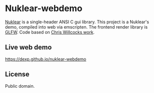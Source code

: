 # Nuklear-webdemo

[Nuklear](https://github.com/vurtun/nuklear) is a single-header ANSI C gui library. This project is a Nuklear's demo, compiled into web via emscripten. The frontend render library is [GLFW](http://www.glfw.org). Code based on [Chris Willcocks work](https://github.com/cwkx/nuklear/tree/master/demo/emscripten).

## Live web demo

https://dexp.github.io/nuklear-webdemo

## License

Public domain.
